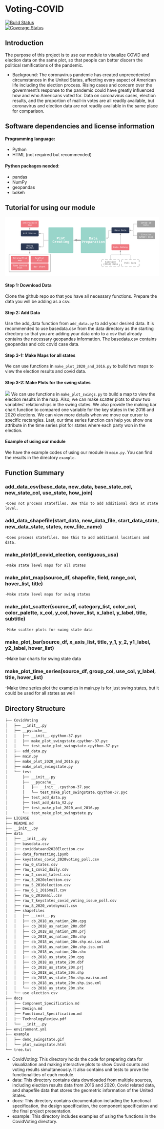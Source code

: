 # Voting-COVID
[![Build Status](https://travis-ci.org/lindseyulmer/Voting-COVID.svg?branch=main)](https://travis-ci.org/lindseyulmer/Voting-COVID)<br /> [![Coverage Status](https://coveralls.io/repos/github/lindseyulmer/Voting-COVID/badge.svg?branch=main)](https://coveralls.io/github/lindseyulmer/Voting-COVID?branch=main)
## Introduction
The purpose of this project is to use our module to visualize COVID and election data on the same plot, so that people can better discern the political ramifications of the pandemic.
- Background: The coronavirus pandemic has created unprecedented circumstances in the United States, affecting every aspect of American life including the election process. Rising cases and concern over the government’s response to the pandemic could have greatly influenced how and who Americans voted for. Data on coronavirus cases, election results, and the proportion of mail-in votes are all readily available, but coronavirus and election data are not readily available in the same place for comparison.
## Software dependencies and license information
#### Programming language: 
- Python
- HTML (not required but recommended)
#### Python packages needed:
- pandas
- NumPy
- geopandas
- bokeh
## Tutorial for using our module
![](./design_process.png)
#### Step 1: Download Data
Clone the github repo so that you have all necessary functions.
Prepare the data you will be adding as a csv.
#### Step 2: Add Data
Use the add_data function from `add_data.py` to add your desired data. It is recommended to use basedata.csv from the data directory as the starting directory so that you are adding your data onto to a csv that already contains the necessary geopandas information. The basedata.csv contains geopandas and cdc covid case data.
#### Step 3-1: Make Maps for all states
We can use functions in `make_plot_2020_and_2016.py` to build two maps to view the election results and covid data.
#### Step 3-2: Make Plots for the swing states
![](example/demo_swingstate.gif)
We can use functions in `make_plot_swings.py` to build a map to view the election results in the map. Also, we can make scatter plots to show two variables' relationships in the swing states. We also provide the making bar chart function to compared one variable for the key states in the 2016 and 2020 elections. We can view more details when we move our cursor to specific rectangles. Last, our time series function can help you show one attribute in the time series plot for states where each party won in the election.
#### Example of using our module
We have the example codes of using our module in `main.py`. You can find the results in the directory `example`.
## Function Summary
### add_data_csv(base_data, new_data, base_state_col, new_state_col, use_state, how_join)
    -Does not process statefiles. Use this to add additional data at state level.
### add_data_shapefile(start_data, new_data_file, start_data_state, new_data_state, states, new_file_name)
    -Does process statefiles. Use this to add additional locations and data.
### make_plot(df_covid_election, contiguous_usa)
    -Make state level maps for all states
### make_plot_map(source_df, shapefile, field, range_col, hover_list, title)
    -Make state level maps for swing states
### make_plot_scatter(source_df, category_list, color_col, color_palette, x_col, y_col, hover_list, x_label, y_label, title, subtitle)
    -Make scatter plots for swing state data
### make_plot_bar(source_df, x_axis_list, title, y_1, y_2, y1_label, y2_label, hover_list)
   -Make bar charts for swing state data
### make_plot_time_series(source_df, group_col, use_col, y_label, title, hover_list)
-Make time series plot the examples in main.py is for just swing states, but it could be used for all states as well
## Directory Structure
```bash  
├── CovidVoting
│   ├── __init__.py
│   ├── __pycache__
│   │   ├── __init__.cpython-37.pyc
│   │   ├── make_plot_swingstate.cpython-37.pyc
│   │   └── test_make_plot_swingstate.cpython-37.pyc
│   ├── add_data.py
│   ├── main.py
│   ├── make_plot_2020_and_2016.py
│   ├── make_plot_swingstate.py
│   └── test
│       ├── __init__.py
│       ├── __pycache__
│       │   ├── __init__.cpython-37.pyc
│       │   └── test_make_plot_swingstate.cpython-37.pyc
│       ├── test_add_data.py
│       ├── test_add_data_V2.py
│       ├── test_make_plot_2020_and_2016.py
│       └── test_make_plot_swingstate.py
├── LICENSE
├── README.md
├── __init__.py
├── data
│   ├── __init__.py
│   ├── basedata.csv
│   ├── coviddataand2020Election.csv
│   ├── data_formatting.ipynb
│   ├── keystates_covid_2020voting_poll.csv
│   ├── raw_0_states.csv
│   ├── raw_1_covid_daily.csv
│   ├── raw_2_covid_latest.csv
│   ├── raw_3_2020election.csv
│   ├── raw_5_2016election.csv
│   ├── raw_6_1_2016mail.csv
│   ├── raw_6_2016mail.csv
│   ├── raw_7_keystates_covid_voting_issue_poll.csv
│   ├── raw_8_2020_votebymail.csv
│   ├── shapefiles
│   │   ├── __init__.py
│   │   ├── cb_2018_us_nation_20m.cpg
│   │   ├── cb_2018_us_nation_20m.dbf
│   │   ├── cb_2018_us_nation_20m.prj
│   │   ├── cb_2018_us_nation_20m.shp
│   │   ├── cb_2018_us_nation_20m.shp.ea.iso.xml
│   │   ├── cb_2018_us_nation_20m.shp.iso.xml
│   │   ├── cb_2018_us_nation_20m.shx
│   │   ├── cb_2018_us_state_20m.cpg
│   │   ├── cb_2018_us_state_20m.dbf
│   │   ├── cb_2018_us_state_20m.prj
│   │   ├── cb_2018_us_state_20m.shp
│   │   ├── cb_2018_us_state_20m.shp.ea.iso.xml
│   │   ├── cb_2018_us_state_20m.shp.iso.xml
│   │   └── cb_2018_us_state_20m.shx
│   └── use_election.csv
├── docs
│   ├── Component_Specification.md
│   ├── Design.md
│   ├── Functional_Specification.md
│   ├── TechnologyReview.pdf
│   └── __init__.py
├── environment.yml
├── example
│   ├── demo_swingstate.gif
│   └── plot_swingstate.html
└── tree.txt
```
- CovidVoting: This directory holds the code for preparing data for visualization and making interactive plots to show Covid counts and voting results simultaneously. It also contains unit tests to prove the functionalities of each module.
- data: This directory contains data downloaded from multiple sources, including election results data from 2016 and 2020, Covid related data, and shapefile data that stores the geometric information of the United States.
- docs: This directory contains documentation including the functional specification, the design specification, the component specification and the final project presentation.
- example: This directory includes examples of using the functions in the CovidVoting directory.

